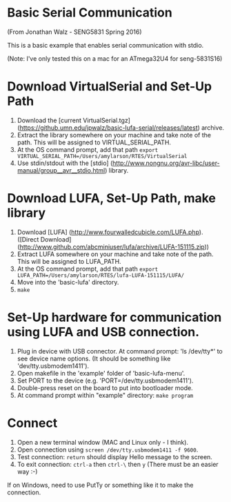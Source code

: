 # Basic Serial Communication

(From Jonathan Walz - SENG5831 Spring 2016)

This is a basic example that enables serial communication with stdio.

(Note: I've only tested this on a mac for an ATmega32U4 for seng-5831S16)

# Download VirtualSerial and Set-Up Path

1. Download the [current VirtualSerial.tgz] (https://github.umn.edu/jpwalz/basic-lufa-serial/releases/latest) archive.
2. Extract the library somewhere on your machine and take note of the path. This will be assigned to VIRTUAL_SERIAL_PATH.
3. At the OS command prompt, add that path
  ```export VIRTUAL_SERIAL_PATH=/Users/amylarson/RTES/VirtualSerial```
4. Use stdin/stdout with the [stdio] (http://www.nongnu.org/avr-libc/user-manual/group__avr__stdio.html) library.


# Download LUFA, Set-Up Path, make library

1. Download [LUFA] (http://www.fourwalledcubicle.com/LUFA.php). ([Direct Download] (http://www.github.com/abcminiuser/lufa/archive/LUFA-151115.zip))
2. Extract LUFA somewhere on your machine and take note of the path. This will be assigned to LUFA_PATH.
3. At the OS command prompt, add that path
  ```export LUFA_PATH=/Users/amylarson/RTES/lufa-LUFA-151115/LUFA/```
4. Move into the 'basic-lufa' directory.
4. `make`

# Set-Up hardware for communication using LUFA and USB connection.

1. Plug in device with USB connector. At command prompt: 'ls /dev/tty*' to see device name options. (It should be something like 'dev/tty.usbmodem1411').
2. Open makefile in the 'example' folder of 'basic-lufa-menu'.
3. Set PORT to the device (e.g. 'PORT=/dev/tty.usbmodem1411').
4. Double-press reset on the board to put into bootloader mode.
5. At command prompt within "example" directory: `make program`

# Connect

1. Open a new terminal window (MAC and Linux only - I think).
2. Open connection using `screen /dev/tty.usbmodem1411 -f 9600`.
3. Test connection: `return` should display Hello message to the screen.
4. To exit connection: `ctrl-a` then `ctrl-\` then `y` (There must be an easier way :-)

If on Windows, need to use PutTy or something like it to make the connection.
